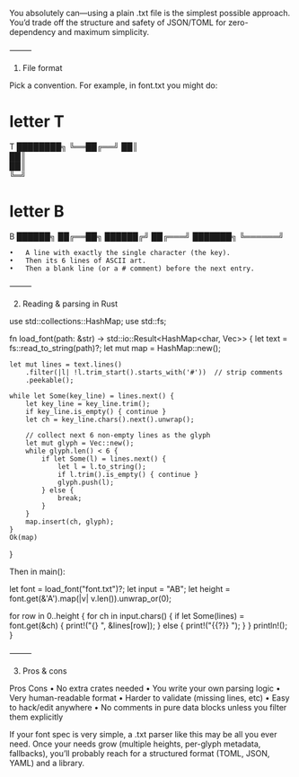 You absolutely can—using a plain .txt file is the simplest possible approach. You’d trade off the structure and safety of JSON/TOML for zero-dependency and maximum simplicity.

⸻

1. File format

Pick a convention. For example, in font.txt you might do:

# letter T
T
████████╗
╚══██╔══╝
   ██║   
   ██║   
   ██║   
   ╚═╝   

# letter B
B
██████╗ 
██╔══██╗
██████╔╝
██╔═══╝ 
███████╗
╚══════╝

	•	A line with exactly the single character (the key).
	•	Then its 6 lines of ASCII art.
	•	Then a blank line (or a # comment) before the next entry.

⸻

2. Reading & parsing in Rust

use std::collections::HashMap;
use std::fs;

fn load_font(path: &str) -> std::io::Result<HashMap<char, Vec<String>>> {
    let text = fs::read_to_string(path)?;
    let mut map = HashMap::new();

    let mut lines = text.lines()
        .filter(|l| !l.trim_start().starts_with('#'))  // strip comments
        .peekable();

    while let Some(key_line) = lines.next() {
        let key_line = key_line.trim();
        if key_line.is_empty() { continue }
        let ch = key_line.chars().next().unwrap();

        // collect next 6 non-empty lines as the glyph
        let mut glyph = Vec::new();
        while glyph.len() < 6 {
            if let Some(l) = lines.next() {
                let l = l.to_string();
                if l.trim().is_empty() { continue }
                glyph.push(l);
            } else {
                break;
            }
        }
        map.insert(ch, glyph);
    }
    Ok(map)
}

Then in main():

let font = load_font("font.txt")?;
let input = "AB";
let height = font.get(&'A').map(|v| v.len()).unwrap_or(0);

for row in 0..height {
    for ch in input.chars() {
        if let Some(lines) = font.get(&ch) {
            print!("{} ", &lines[row]);
        } else {
            print!("{{?}} ");
        }
    }
    println!();
}



⸻

3. Pros & cons

Pros	Cons
• No extra crates needed	• You write your own parsing logic
• Very human-readable format	• Harder to validate (missing lines, etc)
• Easy to hack/edit anywhere	• No comments in pure data blocks unless you filter them explicitly

If your font spec is very simple, a .txt parser like this may be all you ever need. Once your needs grow (multiple heights, per-glyph metadata, fallbacks), you’ll probably reach for a structured format (TOML, JSON, YAML) and a library.
